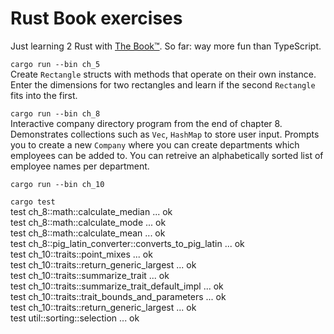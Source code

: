 # Rust Book exercises
Just learning 2 Rust with [The Book™](https://doc.rust-lang.org/stable/book/). So far: way more fun than TypeScript. 

`cargo run --bin ch_5`  
Create `Rectangle` structs with methods that operate on their own instance. Enter the dimensions for two rectangles and learn if the second `Rectangle` fits into the first.

`cargo run --bin ch_8`  
Interactive company directory program from the end of chapter 8. Demonstrates collections such as `Vec`, `HashMap` to store user input. Prompts you to create a new `Company` where you can create departments 
which employees can be added to. You can retreive an alphabetically sorted list of employee names per department.

`cargo run --bin ch_10`  

`cargo test`  
test ch_8::math::calculate_median ... ok  
test ch_8::math::calculate_mode ... ok  
test ch_8::math::calculate_mean ... ok  
test ch_8::pig_latin_converter::converts_to_pig_latin ... ok  
test ch_10::traits::point_mixes ... ok  
test ch_10::traits::return_generic_largest ... ok  
test ch_10::traits::summarize_trait ... ok  
test ch_10::traits::summarize_trait_default_impl ... ok  
test ch_10::traits::trait_bounds_and_parameters ... ok  
test ch_10::traits::return_generic_largest ... ok  
test util::sorting::selection ... ok  
